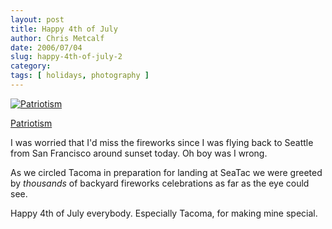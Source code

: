```yaml
---
layout: post
title: Happy 4th of July
author: Chris Metcalf
date: 2006/07/04
slug: happy-4th-of-july-2
category: 
tags: [ holidays, photography ]
---
```


<a href="http://www.flickr.com/photos/chrismetcalf/182270093/" title="Patriotism"><img src="http://static.flickr.com/62/182270093_128b2d2e7e.jpg" alt="Patriotism" class="flickrphoto" /></a>

<a href="http://www.flickr.com/photos/chrismetcalf/182270093/" class="photocaption">Patriotism</a>

I was worried that I'd miss the fireworks since I was flying back to Seattle from San Francisco around sunset today. Oh boy was I wrong.

As we circled Tacoma in preparation for landing at SeaTac we were greeted by <em>thousands</em> of backyard fireworks celebrations as far as the eye could see.

Happy 4th of July everybody. Especially Tacoma, for making mine special.
